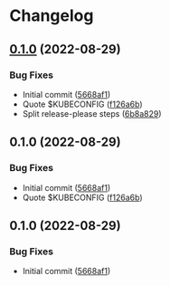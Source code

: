 # Changelog

## [0.1.0](https://github.com/jacobsvante/kustomize-deploy-action/compare/v0.1.0...v0.1.0) (2022-08-29)


### Bug Fixes

* Initial commit ([5668af1](https://github.com/jacobsvante/kustomize-deploy-action/commit/5668af1d195353f161d803a80950722c0d439efe))
* Quote $KUBECONFIG ([f126a6b](https://github.com/jacobsvante/kustomize-deploy-action/commit/f126a6b7e33256506d39c0fcd9ab2805cba2ea22))
* Split release-please steps ([6b8a829](https://github.com/jacobsvante/kustomize-deploy-action/commit/6b8a8294ef24b097c695e1f7d5292d514ced24c6))

## 0.1.0 (2022-08-29)


### Bug Fixes

* Initial commit ([5668af1](https://github.com/jacobsvante/kustomize-deploy-action/commit/5668af1d195353f161d803a80950722c0d439efe))
* Quote $KUBECONFIG ([f126a6b](https://github.com/jacobsvante/kustomize-deploy-action/commit/f126a6b7e33256506d39c0fcd9ab2805cba2ea22))

## 0.1.0 (2022-08-29)


### Bug Fixes

* Initial commit ([5668af1](https://github.com/jacobsvante/kustomize-deploy-action/commit/5668af1d195353f161d803a80950722c0d439efe))
